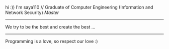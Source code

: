 hi :))
I'm saya110 //
Graduate of Computer Engineering (Information and Network Security) *Master*
**********
We try to be the best and create the best ...
**********
Programming is a love, so respect our love :)
